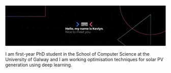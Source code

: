 ![# Helloooo 👋](assets/banner-kad99kev.png)

I am first-year PhD student in the School of Computer Science at the University of Galway and I am working optimisation techniques for solar PV generation using deep learning.

